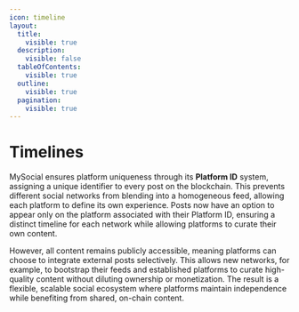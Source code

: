 ```yaml
---
icon: timeline
layout:
  title:
    visible: true
  description:
    visible: false
  tableOfContents:
    visible: true
  outline:
    visible: true
  pagination:
    visible: true
---
```


# Timelines

MySocial ensures platform uniqueness through its **Platform ID** system, assigning a unique identifier to every post on the blockchain. This prevents different social networks from blending into a homogeneous feed, allowing each platform to define its own experience. Posts now have an option to appear only on the platform associated with their Platform ID, ensuring a distinct timeline for each network while allowing platforms to curate their own content.

However, all content remains publicly accessible, meaning platforms can choose to integrate external posts selectively. This allows new networks, for example, to bootstrap their feeds and established platforms to curate high-quality content without diluting ownership or monetization. The result is a flexible, scalable social ecosystem where platforms maintain independence while benefiting from shared, on-chain content.